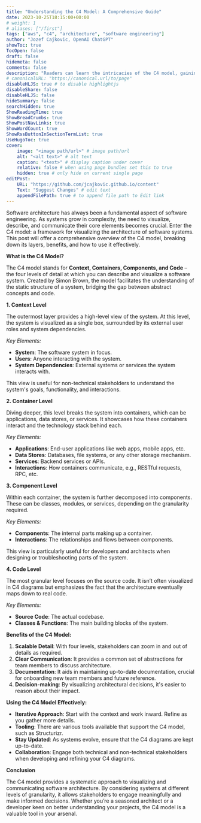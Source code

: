```yaml
---
title: "Understanding the C4 Model: A Comprehensive Guide"
date: 2023-10-25T18:15:00+00:00
# weight: 1
# aliases: ["/first"]
tags: ["aws", "c4", "architecture", "software engineering"]
author: "Jozef Cajkovic, OpenAI ChatGPT"
showToc: true
TocOpen: false
draft: false
hidemeta: false
comments: false
description: "Readers can learn the intricacies of the C4 model, gaining a structured approach to understanding and visualizing software architecture from broad system contexts to detailed code specifics."
# canonicalURL: "https://canonical.url/to/page"
disableHLJS: true # to disable highlightjs
disableShare: false
disableHLJS: false
hideSummary: false
searchHidden: true
ShowReadingTime: true
ShowBreadCrumbs: true
ShowPostNavLinks: true
ShowWordCount: true
ShowRssButtonInSectionTermList: true
UseHugoToc: true
cover:
    image: "<image path/url>" # image path/url
    alt: "<alt text>" # alt text
    caption: "<text>" # display caption under cover
    relative: false # when using page bundles set this to true
    hidden: true # only hide on current single page
editPost:
    URL: "https://github.com/jcajkovic.github.io/content"
    Text: "Suggest Changes" # edit text
    appendFilePath: true # to append file path to Edit link
---
```


Software architecture has always been a fundamental aspect of software engineering. As systems grow in complexity, the need to visualize, describe, and communicate their core elements becomes crucial. Enter the C4 model: a framework for visualizing the architecture of software systems. This post will offer a comprehensive overview of the C4 model, breaking down its layers, benefits, and how to use it effectively.

**What is the C4 Model?**

The C4 model stands for **Context, Containers, Components, and Code** – the four levels of detail at which you can describe and visualize a software system. Created by Simon Brown, the model facilitates the understanding of the static structure of a system, bridging the gap between abstract concepts and code.

**1. Context Level**

The outermost layer provides a high-level view of the system. At this level, the system is visualized as a single box, surrounded by its external user roles and system dependencies.

*Key Elements:*
- **System**: The software system in focus.
- **Users**: Anyone interacting with the system.
- **System Dependencies**: External systems or services the system interacts with.

This view is useful for non-technical stakeholders to understand the system's goals, functionality, and interactions.

**2. Container Level**

Diving deeper, this level breaks the system into containers, which can be applications, data stores, or services. It showcases how these containers interact and the technology stack behind each.

*Key Elements:*
- **Applications**: End-user applications like web apps, mobile apps, etc.
- **Data Stores**: Databases, file systems, or any other storage mechanism.
- **Services**: Backend services or APIs.
- **Interactions**: How containers communicate, e.g., RESTful requests, RPC, etc.

**3. Component Level**

Within each container, the system is further decomposed into components. These can be classes, modules, or services, depending on the granularity required.

*Key Elements:*
- **Components**: The internal parts making up a container.
- **Interactions**: The relationships and flows between components.

This view is particularly useful for developers and architects when designing or troubleshooting parts of the system.

**4. Code Level**

The most granular level focuses on the source code. It isn’t often visualized in C4 diagrams but emphasizes the fact that the architecture eventually maps down to real code.

*Key Elements:*
- **Source Code**: The actual codebase.
- **Classes & Functions**: The main building blocks of the system.

**Benefits of the C4 Model:**

1. **Scalable Detail**: With four levels, stakeholders can zoom in and out of details as required.
2. **Clear Communication**: It provides a common set of abstractions for team members to discuss architecture.
3. **Documentation**: It aids in maintaining up-to-date documentation, crucial for onboarding new team members and future reference.
4. **Decision-making**: By visualizing architectural decisions, it's easier to reason about their impact.

**Using the C4 Model Effectively:**

- **Iterative Approach**: Start with the context and work inward. Refine as you gather more details.
- **Tooling**: There are various tools available that support the C4 model, such as Structurizr.
- **Stay Updated**: As systems evolve, ensure that the C4 diagrams are kept up-to-date.
- **Collaboration**: Engage both technical and non-technical stakeholders when developing and refining your C4 diagrams.

**Conclusion**

The C4 model provides a systematic approach to visualizing and communicating software architecture. By considering systems at different levels of granularity, it allows stakeholders to engage meaningfully and make informed decisions. Whether you’re a seasoned architect or a developer keen on better understanding your projects, the C4 model is a valuable tool in your arsenal.